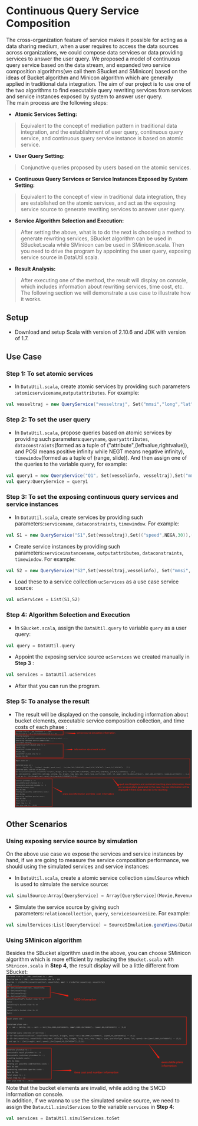 # Continuous Query Service Composition
The cross-organization feature of service makes it possible for acting as a data sharing medium, when a user requires to access the data sources across organizations, we could compose data services or data providing services to answer the user query. 
We proposed a model of continuous query service based on the data stream, and expanded two service composition algorithms(we call them SBucket and SMinicon) based on the ideas of Bucket algorithm and Minicon algorithm which are generally applied in traditional data integration. The aim of our project is to use one of the two algorithms to find executable query rewriting services from services and service instances exposed by system to answer user query.<br>
The main process are the following steps:<br>
* **Atomic Services Setting:**
> Equivalent to the concept of mediation pattern in traditional data integration, and the establishment of user query, continuous query service, and continuous query service instance is based on atomic service.
* **User Query Setting:**
> Conjunctive queries proposed by users based on the atomic services.
* **Continuous Query Services or Service Instances Exposed by System Setting:**
> Equivalent to the concept of view in traditional data integration, they are established on the atomic services, and act as the exposing service source to generate rewriting services to answer user query.
* **Service Algorithm Selection and Execution:**
> After setting the above, what is to do the next is choosing a method to generate rewriting services, SBucket algorithm can be used in SBucket.scala while SMinicon can be used in SMinicon.scala. Then you need to drive the program by appointing the user query, exposing service source in DataUtil.scala.
* **Result Analysis:**
> After executing one of the method, the result will display on console, which includes information about rewriting services, time cost, etc.
The following section we will demonstrate a use case to illustrate how it works.
## Setup
* Download and setup Scala with version of 2.10.6 and JDK with version of 1.7.<br>
## Use Case
### Step 1: To set atomic services
* In `DataUtil.scala`, create atomic services by providing such parameters :`atomicservicename`,`outputattributes`. For example:<br>
```scala
val vesseltraj = new QueryService("vesseltraj", Set("mmsi","long","lat","speed"))
```
### Step 2: To set the user query
* In `DataUtil.scala`, propose queries based on atomic services by providing such parameters:`queryname`, `queryattributes`, `dataconstraints`(formed as a tuple of ("attribute",(leftvalue,rightvalue)), and POSI means positive infinity while NEGT means negative infinity), `timewindow`(formed as a tuple of (range, slide)). And then assign one of the queries to the variable query, for example:<br>
```scala
val query1 = new QueryService("Q1", Set(vesselinfo, vesseltraj),Set("mmsi","callsign"),Set(("speed",40,POSI)),(5,4))
val query:QueryService = query1
```
### Step 3: To set the exposing continuous query services and service instances
* In `DataUtil.scala`, create services by providing such parameters:`servicename`, `dataconstraints`, `timewindow`. For example:<br>
```scala
val S1 = new QueryService("S1",Set(vesseltraj),Set(("speed",NEGA,30)),(5,2))
```
* Create service instances by providing such parameters:`serviceinstancename`, `outputattributes`, `dataconstraints`, `timewindow`. For example:<br>
```scala
val S2 = new QueryService("S2",Set(vesseltraj,vesselinfo), Set("mmsi", "draught", "speed"),Set(("imo",NEGA,2000)),(5,2))
```
* Load these to a service collection `ucServices` as a use case service source:<br>
```scala
val ucServices = List(S1,S2)
```
### Step 4: Algorithm Selection and Execution
* In `SBucket.scala`, assign the `DataUtil.query` to variable `query` as a user query:<br>
```scala
val query = DataUtil.query
```
* Appoint the exposing service source `ucServices` we created manually in **Step 3** :
```scala
val services = DataUtil.ucServices
```
* After that you can run the program.
### Step 5: To analyse the result
* The result will be displayed on the console, including information about bucket elements, executable service composition collection, and time costs of each phase :<br>
![Image text](https://raw.githubusercontent.com/declouddataservice/servicecomposition/master/imgs/readme.png)
## Other Scenarios
### Using exposing service source by simulation
On the above use case we expose the services and service instances by hand, if we are going to measure the service composition performance, we should using the simulated services and service instances:
* In `DataUtil.scala`, create a atomic service collection `simulSource` which is used to simulate the service source:<br>
```scala
val simulSource:Array[QueryService] = Array[QueryService](Movie,Revenues,Director,vesseltraj,vesseltravelinfo,vesselinfo)
```
* Simulate the service source by giving such parameters:`relationcollection`, `query`, `servicesourcesize`. For example:<br>
```scala
val simulServices:List[QueryService] = SourceSImulation.geneViews(DataUtil.simulSource,query,1000)
```
### Using SMinicon algorithm
Besides the SBucket algorithm used in the above, you can choose SMinicon algorithm which is more efficient by replacing the `SBucket.scala` with `SMinicon.scala` in **Step 4**, the result display will be a little different from SBucket:<br>
![Image text](https://raw.githubusercontent.com/declouddataservice/servicecomposition/master/imgs/minicon.png)
Note that the bucket elements are invalid, while adding the SMCD information on console.<br>
In addition, if we wanna to use the simulated sevice source, we need to assign the `Datautil.simulServices` to the variable `services` in **Step 4**:
```scala
val services = DataUtil.simulServices.toSet
```
